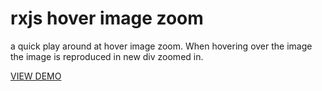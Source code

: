 # rxjs hover image zoom

a quick play around at hover image zoom. 
When hovering over the image the image is reproduced in new div zoomed in.

[VIEW DEMO](http://cmdv.github.io/rxjs-image-zoom/)
